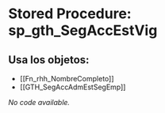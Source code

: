# Stored Procedure: sp_gth_SegAccEstVig

## Usa los objetos:
- [[Fn_rhh_NombreCompleto]]
- [[GTH_SegAccAdmEstSegEmp]]

*No code available.*
